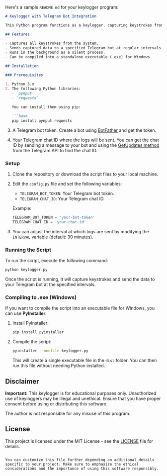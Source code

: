 Here's a sample `README.md` for your keylogger program:

```markdown
# Keylogger with Telegram Bot Integration

This Python program functions as a keylogger, capturing keystrokes from the system and sending the captured data to your Telegram bot at a set interval (default: every 30 minutes). The program can be compiled into an executable (.exe) and runs in the background.

## Features

- Captures all keystrokes from the system.
- Sends captured data to a specified Telegram bot at regular intervals (default: 30 minutes).
- Runs in the background as a silent process.
- Can be compiled into a standalone executable (.exe) for Windows.

## Installation

### Prerequisites

1. Python 3.x
2. The following Python libraries:
   - `pynput`
   - `requests`
   
   You can install them using pip:

   ```bash
   pip install pynput requests
   ```

3. A Telegram bot token. Create a bot using [BotFather](https://core.telegram.org/bots#botfather) and get the token.

4. Your Telegram chat ID where the logs will be sent. You can get the chat ID by sending a message to your bot and using the [GetUpdates method](https://core.telegram.org/bots/api#getupdates) from the Telegram API to find the chat ID.

### Setup

1. Clone the repository or download the script files to your local machine.

2. Edit the `config.py` file and set the following variables:

   - `TELEGRAM_BOT_TOKEN`: Your Telegram bot token.
   - `TELEGRAM_CHAT_ID`: Your Telegram chat ID.

   Example:

   ```python
   TELEGRAM_BOT_TOKEN = 'your-bot-token'
   TELEGRAM_CHAT_ID = 'your-chat-id'
   ```

3. You can adjust the interval at which logs are sent by modifying the `INTERVAL` variable (default: 30 minutes).

### Running the Script

To run the script, execute the following command:

```bash
python keylogger.py
```

Once the script is running, it will capture keystrokes and send the data to your Telegram bot at the specified intervals.

### Compiling to .exe (Windows)

If you want to compile the script into an executable file for Windows, you can use **PyInstaller**.

1. Install PyInstaller:

   ```bash
   pip install pyinstaller
   ```

2. Compile the script:

   ```bash
   pyinstaller --onefile keylogger.py
   ```

   This will create a single executable file in the `dist` folder. You can then run this file without needing Python installed.

## Disclaimer

**Important:** This keylogger is for educational purposes only. Unauthorized use of keyloggers may be illegal and unethical. Ensure that you have proper consent before using or distributing this software.

The author is not responsible for any misuse of this program.

## License

This project is licensed under the MIT License - see the [LICENSE](LICENSE) file for details.
```

You can customize this file further depending on additional details specific to your project. Make sure to emphasize the ethical considerations and the importance of using this software responsibly.
